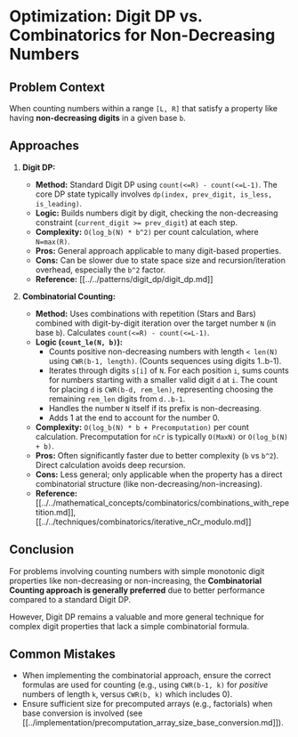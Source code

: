 # Optimization: Digit DP vs. Combinatorics for Non-Decreasing Numbers

## Problem Context

When counting numbers within a range `[L, R]` that satisfy a property like having **non-decreasing digits** in a given base `b`.

## Approaches

1.  **Digit DP:**
    *   **Method:** Standard Digit DP using `count(<=R) - count(<=L-1)`. The core DP state typically involves `dp(index, prev_digit, is_less, is_leading)`.
    *   **Logic:** Builds numbers digit by digit, checking the non-decreasing constraint (`current_digit >= prev_digit`) at each step.
    *   **Complexity:** `O(log_b(N) * b^2)` per count calculation, where `N=max(R)`.
    *   **Pros:** General approach applicable to many digit-based properties.
    *   **Cons:** Can be slower due to state space size and recursion/iteration overhead, especially the `b^2` factor.
    *   **Reference:** [[../../patterns/digit_dp/digit_dp.md]]

2.  **Combinatorial Counting:**
    *   **Method:** Uses combinations with repetition (Stars and Bars) combined with digit-by-digit iteration over the target number `N` (in base `b`). Calculates `count(<=R) - count(<=L-1)`.
    *   **Logic (`count_le(N, b)`):**
        *   Counts positive non-decreasing numbers with length `< len(N)` using `CWR(b-1, length)`. (Counts sequences using digits 1..b-1).
        *   Iterates through digits `s[i]` of `N`. For each position `i`, sums counts for numbers starting with a smaller valid digit `d` at `i`. The count for placing `d` is `CWR(b-d, rem_len)`, representing choosing the remaining `rem_len` digits from `d..b-1`.
        *   Handles the number `N` itself if its prefix is non-decreasing.
        *   Adds 1 at the end to account for the number 0.
    *   **Complexity:** `O(log_b(N) * b + Precomputation)` per count calculation. Precomputation for `nCr` is typically `O(MaxN)` or `O(log_b(N) + b)`.
    *   **Pros:** Often significantly faster due to better complexity (`b` vs `b^2`). Direct calculation avoids deep recursion.
    *   **Cons:** Less general; only applicable when the property has a direct combinatorial structure (like non-decreasing/non-increasing).
    *   **Reference:** [[../../mathematical_concepts/combinatorics/combinations_with_repetition.md]], [[../../techniques/combinatorics/iterative_nCr_modulo.md]]

## Conclusion

For problems involving counting numbers with simple monotonic digit properties like non-decreasing or non-increasing, the **Combinatorial Counting approach is generally preferred** due to better performance compared to a standard Digit DP.

However, Digit DP remains a valuable and more general technique for complex digit properties that lack a simple combinatorial formula.

## Common Mistakes

*   When implementing the combinatorial approach, ensure the correct formulas are used for counting (e.g., using `CWR(b-1, k)` for *positive* numbers of length `k`, versus `CWR(b, k)` which includes 0).
*   Ensure sufficient size for precomputed arrays (e.g., factorials) when base conversion is involved (see [[../implementation/precomputation_array_size_base_conversion.md]]). 